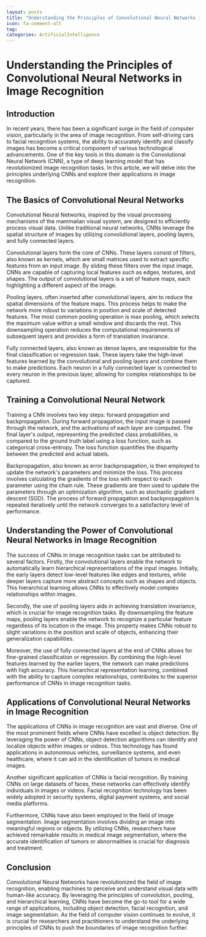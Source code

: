```yaml
---
layout: posts
title: "Understanding the Principles of Convolutional Neural Networks in Image Recognition"
icon: fa-comment-alt
tag:      
categories: ArtificialIntelligence
---
```



# Understanding the Principles of Convolutional Neural Networks in Image Recognition

## Introduction

In recent years, there has been a significant surge in the field of computer vision, particularly in the area of image recognition. From self-driving cars to facial recognition systems, the ability to accurately identify and classify images has become a critical component of various technological advancements. One of the key tools in this domain is the Convolutional Neural Network (CNN), a type of deep learning model that has revolutionized image recognition tasks. In this article, we will delve into the principles underlying CNNs and explore their applications in image recognition.

## The Basics of Convolutional Neural Networks

Convolutional Neural Networks, inspired by the visual processing mechanisms of the mammalian visual system, are designed to efficiently process visual data. Unlike traditional neural networks, CNNs leverage the spatial structure of images by utilizing convolutional layers, pooling layers, and fully connected layers.

Convolutional layers form the core of CNNs. These layers consist of filters, also known as kernels, which are small matrices used to extract specific features from an input image. By sliding these filters over the input image, CNNs are capable of capturing local features such as edges, textures, and shapes. The output of convolutional layers is a set of feature maps, each highlighting a different aspect of the image.

Pooling layers, often inserted after convolutional layers, aim to reduce the spatial dimensions of the feature maps. This process helps to make the network more robust to variations in position and scale of detected features. The most common pooling operation is max pooling, which selects the maximum value within a small window and discards the rest. This downsampling operation reduces the computational requirements of subsequent layers and provides a form of translation invariance.

Fully connected layers, also known as dense layers, are responsible for the final classification or regression task. These layers take the high-level features learned by the convolutional and pooling layers and combine them to make predictions. Each neuron in a fully connected layer is connected to every neuron in the previous layer, allowing for complex relationships to be captured.

## Training a Convolutional Neural Network

Training a CNN involves two key steps: forward propagation and backpropagation. During forward propagation, the input image is passed through the network, and the activations of each layer are computed. The final layer's output, representing the predicted class probabilities, is compared to the ground truth label using a loss function, such as categorical cross-entropy. The loss function quantifies the disparity between the predicted and actual labels.

Backpropagation, also known as error backpropagation, is then employed to update the network's parameters and minimize the loss. This process involves calculating the gradients of the loss with respect to each parameter using the chain rule. These gradients are then used to update the parameters through an optimization algorithm, such as stochastic gradient descent (SGD). The process of forward propagation and backpropagation is repeated iteratively until the network converges to a satisfactory level of performance.

## Understanding the Power of Convolutional Neural Networks in Image Recognition

The success of CNNs in image recognition tasks can be attributed to several factors. Firstly, the convolutional layers enable the network to automatically learn hierarchical representations of the input images. Initially, the early layers detect low-level features like edges and textures, while deeper layers capture more abstract concepts such as shapes and objects. This hierarchical learning allows CNNs to effectively model complex relationships within images.

Secondly, the use of pooling layers aids in achieving translation invariance, which is crucial for image recognition tasks. By downsampling the feature maps, pooling layers enable the network to recognize a particular feature regardless of its location in the image. This property makes CNNs robust to slight variations in the position and scale of objects, enhancing their generalization capabilities.

Moreover, the use of fully connected layers at the end of CNNs allows for fine-grained classification or regression. By combining the high-level features learned by the earlier layers, the network can make predictions with high accuracy. This hierarchical representation learning, combined with the ability to capture complex relationships, contributes to the superior performance of CNNs in image recognition tasks.

## Applications of Convolutional Neural Networks in Image Recognition

The applications of CNNs in image recognition are vast and diverse. One of the most prominent fields where CNNs have excelled is object detection. By leveraging the power of CNNs, object detection algorithms can identify and localize objects within images or videos. This technology has found applications in autonomous vehicles, surveillance systems, and even healthcare, where it can aid in the identification of tumors in medical images.

Another significant application of CNNs is facial recognition. By training CNNs on large datasets of faces, these networks can effectively identify individuals in images or videos. Facial recognition technology has been widely adopted in security systems, digital payment systems, and social media platforms.

Furthermore, CNNs have also been employed in the field of image segmentation. Image segmentation involves dividing an image into meaningful regions or objects. By utilizing CNNs, researchers have achieved remarkable results in medical image segmentation, where the accurate identification of tumors or abnormalities is crucial for diagnosis and treatment.

## Conclusion

Convolutional Neural Networks have revolutionized the field of image recognition, enabling machines to perceive and understand visual data with human-like accuracy. By leveraging the principles of convolution, pooling, and hierarchical learning, CNNs have become the go-to tool for a wide range of applications, including object detection, facial recognition, and image segmentation. As the field of computer vision continues to evolve, it is crucial for researchers and practitioners to understand the underlying principles of CNNs to push the boundaries of image recognition further.
